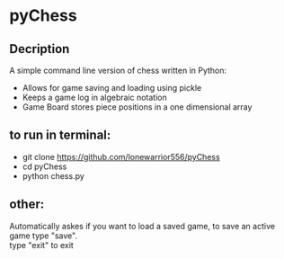 # pyChess

## Decription
 A simple command line version of chess written in Python:
- Allows for game saving and loading using pickle
- Keeps a game log in algebraic notation
- Game Board stores piece positions in a one dimensional array 


## to run in terminal:
- git clone https://github.com/lonewarrior556/pyChess
- cd pyChess
- python chess.py

## other:
Automatically askes if you want to load a saved game, to save an active game type "save".  
type "exit" to exit


